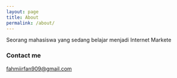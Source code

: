 ```yaml
---
layout: page
title: About
permalink: /about/
---
```


Seorang mahasiswa yang sedang belajar menjadi Internet Markete

### Contact me

[fahmiirfan909@gmail.com](mailto:fahmiirfan909@gmail.com)
